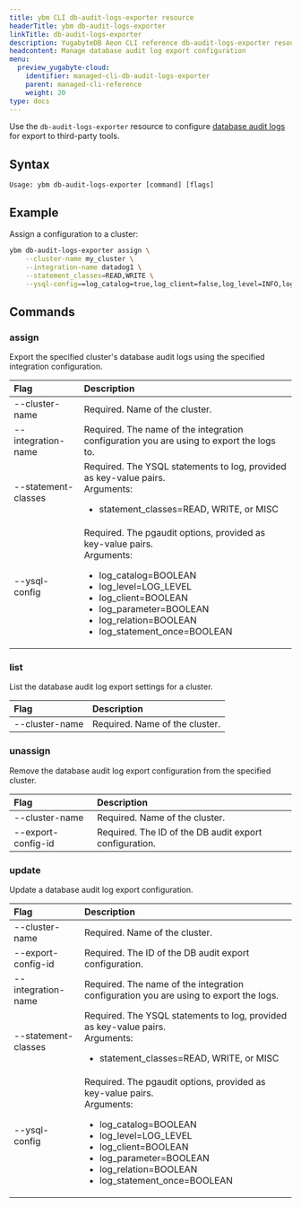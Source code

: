 ```yaml
---
title: ybm CLI db-audit-logs-exporter resource
headerTitle: ybm db-audit-logs-exporter
linkTitle: db-audit-logs-exporter
description: YugabyteDB Aeon CLI reference db-audit-logs-exporter resource.
headcontent: Manage database audit log export configuration
menu:
  preview_yugabyte-cloud:
    identifier: managed-cli-db-audit-logs-exporter
    parent: managed-cli-reference
    weight: 20
type: docs
---
```


Use the `db-audit-logs-exporter` resource to configure [database audit logs](../../../../cloud-monitor/logging-export/) for export to third-party tools.

## Syntax

```text
Usage: ybm db-audit-logs-exporter [command] [flags]
```

## Example

Assign a configuration to a cluster:

```sh
ybm db-audit-logs-exporter assign \
    --cluster-name my_cluster \
    --integration-name datadog1 \
    --statement_classes=READ,WRITE \
    --ysql-config==log_catalog=true,log_client=false,log_level=INFO,log_parameter=true
```

## Commands

### assign

Export the specified cluster's database audit logs using the specified integration configuration.

| Flag | Description |
| :--- | :--- |
| --cluster-name | Required. Name of the cluster. |
| --integration-name | Required. The name of the integration configuration you are using to export the logs to. |
| --statement-classes | Required. The YSQL statements to log, provided as key-value pairs. <br>Arguments:<ul><li>statement_classes=READ, WRITE, or MISC</li></ul> |
| --ysql-config | Required. The pgaudit options, provided as key-value pairs.<br>Arguments:<ul><li>log_catalog=BOOLEAN</li><li>log_level=LOG_LEVEL</li><li>log_client=BOOLEAN</li><li>log_parameter=BOOLEAN</li><li>log_relation=BOOLEAN</li><li>log_statement_once=BOOLEAN</li></ul> |

### list

List the database audit log export settings for a cluster.

| Flag | Description |
| :--- | :--- |
| --cluster-name | Required. Name of the cluster. |

### unassign

Remove the database audit log export configuration from the specified cluster.

| Flag | Description |
| :--- | :--- |
| --cluster-name | Required. Name of the cluster. |
| --export-config-id | Required. The ID of the DB audit export configuration. |

### update

Update a database audit log export configuration.

| Flag | Description |
| :--- | :--- |
| --cluster-name | Required. Name of the cluster. |
| --export-config-id | Required. The ID of the DB audit export configuration. |
| --integration-name | Required. The name of the integration configuration you are using to export the logs. |
| --statement-classes | Required. The YSQL statements to log, provided as key-value pairs. <br>Arguments:<ul><li>statement_classes=READ, WRITE, or MISC</li></ul> |
| --ysql-config | Required. The pgaudit options, provided as key-value pairs.<br>Arguments:<ul><li>log_catalog=BOOLEAN</li><li>log_level=LOG_LEVEL</li><li>log_client=BOOLEAN</li><li>log_parameter=BOOLEAN</li><li>log_relation=BOOLEAN</li><li>log_statement_once=BOOLEAN</li></ul> |
